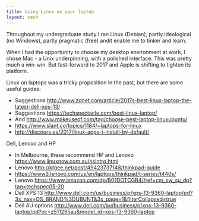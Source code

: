 ```yaml
---
title: Using Linux on your laptop
layout: tech
---
```


Throughout my undergraduate study I ran Linux (Debian), partly ideological (no Windows), partly pragmatic (free) andit enable me to tinker and learn.

When I had the opportunity to choose my desktop environment at work, I chose Mac - a Unix underpinning, with a polished interface. This was pretty much a win-win. But fast-forward to 2017 and Apple is shifting to tighten its platform.

Linux on laptops was a tricky proposition in the past, but there are some useful guides:

* Suggestions <http://www.zdnet.com/article/2017s-best-linux-laptop-the-latest-dell-xps-13/>
* Suggestions <https://techspectacle.com/best-linux-laptop/>
* And <http://www.makeuseof.com/tag/choose-best-laptop-linuxubuntu/>
* <https://www.slant.co/topics/1184/~laptops-for-linux>
* <http://discours.es/2017/linux-apps-i-install-by-default/>

Dell, Lenovo and HP

* In Melbourne, these recommend HP and Lenovo <https://www.linuxnow.com.au/nsintro.html>
* Lenovo <http://ktgee.net/post/49423737148/thinkpad-guide>
* <https://www3.lenovo.com/us/en/laptops/thinkpad/t-series/t440s/>
* Lenovo <https://www.amazon.com/dp/B01DOTCGB4//ref=cm_sw_su_dp?tag=techspec05-20>
* Dell XPS 13 <http://www.dell.com/us/business/p/xps-13-9360-laptop/pd?3x_nav=OS_BRAND%3DUBUNT&3x_page=1&filterCollapsed=true>
* Dell AU options <http://www.dell.com/au/business/p/xps-13-9360-laptop/pd?oc=z511295au&model_id=xps-13-9360-laptop>
